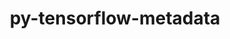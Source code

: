 ---
title: "py-tensorflow-metadata"
layout: cache
categories: [package, develop]
meta: {"versions": ["1.10.0"], "compilers": ["gcc@=11.3.0", "gcc@=7.3.1"], "oss": ["amzn2", "ubuntu22.04"], "platforms": ["linux"], "targets": ["ivybridge", "x86_64_v3", "x86_64_v4"], "stacks": ["ml-linux-x86_64-cpu", "ml-linux-x86_64-cuda", "ml-linux-x86_64-rocm", "root"], "num_specs": 41, "num_specs_by_stack": {"root": 41, "ml-linux-x86_64-cpu": 8, "ml-linux-x86_64-cuda": 8, "ml-linux-x86_64-rocm": 8}}
spec_details: [{"hash": "w7ssjynwwnt2jkye2qmhdxnbvat3ea6z", "compiler": "gcc@=7.3.1", "versions": ["1.10.0"], "os": "amzn2", "platform": "linux", "target": "ivybridge", "variants": ["build_system=python_pip", "patches=a6b294d"], "stacks": ["root"], "size": "-", "tarball": "https://binaries.spack.io/develop/build_cache/linux-amzn2-ivybridge/gcc-7.3.1/py-tensorflow-metadata-1.10.0/linux-amzn2-ivybridge-gcc-7.3.1-py-tensorflow-metadata-1.10.0-w7ssjynwwnt2jkye2qmhdxnbvat3ea6z.spack"}, {"hash": "45zucffrgvsej653nzp57kxyucwtt6jr", "compiler": "gcc@=7.3.1", "versions": ["1.10.0"], "os": "amzn2", "platform": "linux", "target": "ivybridge", "variants": ["build_system=python_pip", "patches=a6b294d"], "stacks": ["root"], "size": "-", "tarball": "https://binaries.spack.io/develop/build_cache/linux-amzn2-ivybridge/gcc-7.3.1/py-tensorflow-metadata-1.10.0/linux-amzn2-ivybridge-gcc-7.3.1-py-tensorflow-metadata-1.10.0-45zucffrgvsej653nzp57kxyucwtt6jr.spack"}, {"hash": "kopglbttmmbf5aovatlruq3vc3d3lho2", "compiler": "gcc@=7.3.1", "versions": ["1.10.0"], "os": "amzn2", "platform": "linux", "target": "ivybridge", "variants": ["build_system=python_pip", "patches=a6b294d"], "stacks": ["root"], "size": "-", "tarball": "https://binaries.spack.io/develop/build_cache/linux-amzn2-ivybridge/gcc-7.3.1/py-tensorflow-metadata-1.10.0/linux-amzn2-ivybridge-gcc-7.3.1-py-tensorflow-metadata-1.10.0-kopglbttmmbf5aovatlruq3vc3d3lho2.spack"}, {"hash": "vmm7g4pvrshivi5yi64ui4udgkposu3s", "compiler": "gcc@=7.3.1", "versions": ["1.10.0"], "os": "amzn2", "platform": "linux", "target": "ivybridge", "variants": ["build_system=python_pip", "patches=a6b294d"], "stacks": ["root"], "size": "-", "tarball": "https://binaries.spack.io/develop/build_cache/linux-amzn2-ivybridge/gcc-7.3.1/py-tensorflow-metadata-1.10.0/linux-amzn2-ivybridge-gcc-7.3.1-py-tensorflow-metadata-1.10.0-vmm7g4pvrshivi5yi64ui4udgkposu3s.spack"}, {"hash": "3hiq3n7mexuankfyjnoo4gfojdgzi4qv", "compiler": "gcc@=7.3.1", "versions": ["1.10.0"], "os": "amzn2", "platform": "linux", "target": "x86_64_v3", "variants": ["patches=a6b294d"], "stacks": ["root"], "size": "-", "tarball": "https://binaries.spack.io/develop/build_cache/linux-amzn2-x86_64_v3/gcc-7.3.1/py-tensorflow-metadata-1.10.0/linux-amzn2-x86_64_v3-gcc-7.3.1-py-tensorflow-metadata-1.10.0-3hiq3n7mexuankfyjnoo4gfojdgzi4qv.spack"}, {"hash": "elb3tif4hhigl53soerexkwrb5soyffe", "compiler": "gcc@=7.3.1", "versions": ["1.10.0"], "os": "amzn2", "platform": "linux", "target": "x86_64_v3", "variants": ["patches=a6b294d"], "stacks": ["root"], "size": "-", "tarball": "https://binaries.spack.io/develop/build_cache/linux-amzn2-x86_64_v3/gcc-7.3.1/py-tensorflow-metadata-1.10.0/linux-amzn2-x86_64_v3-gcc-7.3.1-py-tensorflow-metadata-1.10.0-elb3tif4hhigl53soerexkwrb5soyffe.spack"}, {"hash": "cntt2tspsvvjpughgdvzj7hyxvub5xjq", "compiler": "gcc@=7.3.1", "versions": ["1.10.0"], "os": "amzn2", "platform": "linux", "target": "x86_64_v3", "variants": ["build_system=python_pip", "patches=a6b294d"], "stacks": ["root"], "size": "-", "tarball": "https://binaries.spack.io/develop/build_cache/linux-amzn2-x86_64_v3/gcc-7.3.1/py-tensorflow-metadata-1.10.0/linux-amzn2-x86_64_v3-gcc-7.3.1-py-tensorflow-metadata-1.10.0-cntt2tspsvvjpughgdvzj7hyxvub5xjq.spack"}, {"hash": "ioxdj5e4ncfr2qirynhn3qgouapapk3o", "compiler": "gcc@=7.3.1", "versions": ["1.10.0"], "os": "amzn2", "platform": "linux", "target": "x86_64_v3", "variants": ["build_system=python_pip", "patches=a6b294d"], "stacks": ["root"], "size": "-", "tarball": "https://binaries.spack.io/develop/build_cache/linux-amzn2-x86_64_v3/gcc-7.3.1/py-tensorflow-metadata-1.10.0/linux-amzn2-x86_64_v3-gcc-7.3.1-py-tensorflow-metadata-1.10.0-ioxdj5e4ncfr2qirynhn3qgouapapk3o.spack"}, {"hash": "gosspfigbzoqqvhowbpzx3vuqasn7ccg", "compiler": "gcc@=7.3.1", "versions": ["1.10.0"], "os": "amzn2", "platform": "linux", "target": "x86_64_v3", "variants": ["build_system=python_pip", "patches=a6b294d"], "stacks": ["root"], "size": "-", "tarball": "https://binaries.spack.io/develop/build_cache/linux-amzn2-x86_64_v3/gcc-7.3.1/py-tensorflow-metadata-1.10.0/linux-amzn2-x86_64_v3-gcc-7.3.1-py-tensorflow-metadata-1.10.0-gosspfigbzoqqvhowbpzx3vuqasn7ccg.spack"}, {"hash": "mtnzf4pukoedzb2g23blfjlxfycrysze", "compiler": "gcc@=7.3.1", "versions": ["1.10.0"], "os": "amzn2", "platform": "linux", "target": "x86_64_v3", "variants": ["build_system=python_pip", "patches=a6b294d"], "stacks": ["root"], "size": "-", "tarball": "https://binaries.spack.io/develop/build_cache/linux-amzn2-x86_64_v3/gcc-7.3.1/py-tensorflow-metadata-1.10.0/linux-amzn2-x86_64_v3-gcc-7.3.1-py-tensorflow-metadata-1.10.0-mtnzf4pukoedzb2g23blfjlxfycrysze.spack"}, {"hash": "voz5oaj46bec65dgj4mx462gnrxhxp5q", "compiler": "gcc@=7.3.1", "versions": ["1.10.0"], "os": "amzn2", "platform": "linux", "target": "x86_64_v3", "variants": ["build_system=python_pip", "patches=a6b294d"], "stacks": ["root"], "size": "-", "tarball": "https://binaries.spack.io/develop/build_cache/linux-amzn2-x86_64_v3/gcc-7.3.1/py-tensorflow-metadata-1.10.0/linux-amzn2-x86_64_v3-gcc-7.3.1-py-tensorflow-metadata-1.10.0-voz5oaj46bec65dgj4mx462gnrxhxp5q.spack"}, {"hash": "fj23noh6wjmjfynmr225533mqgcmyibl", "compiler": "gcc@=7.3.1", "versions": ["1.10.0"], "os": "amzn2", "platform": "linux", "target": "x86_64_v3", "variants": ["patches=a6b294d"], "stacks": ["root"], "size": "-", "tarball": "https://binaries.spack.io/develop/build_cache/linux-amzn2-x86_64_v3/gcc-7.3.1/py-tensorflow-metadata-1.10.0/linux-amzn2-x86_64_v3-gcc-7.3.1-py-tensorflow-metadata-1.10.0-fj23noh6wjmjfynmr225533mqgcmyibl.spack"}, {"hash": "3lowildos3xsd3f2ea5ybbnuf6b7m2ir", "compiler": "gcc@=7.3.1", "versions": ["1.10.0"], "os": "amzn2", "platform": "linux", "target": "x86_64_v3", "variants": ["build_system=python_pip", "patches=a6b294d"], "stacks": ["root"], "size": "-", "tarball": "https://binaries.spack.io/develop/build_cache/linux-amzn2-x86_64_v3/gcc-7.3.1/py-tensorflow-metadata-1.10.0/linux-amzn2-x86_64_v3-gcc-7.3.1-py-tensorflow-metadata-1.10.0-3lowildos3xsd3f2ea5ybbnuf6b7m2ir.spack"}, {"hash": "6nfrvlc5rfaw3d3ufcbtvo53dlaukkmf", "compiler": "gcc@=7.3.1", "versions": ["1.10.0"], "os": "amzn2", "platform": "linux", "target": "x86_64_v3", "variants": ["patches=a6b294d"], "stacks": ["root"], "size": "-", "tarball": "https://binaries.spack.io/develop/build_cache/linux-amzn2-x86_64_v3/gcc-7.3.1/py-tensorflow-metadata-1.10.0/linux-amzn2-x86_64_v3-gcc-7.3.1-py-tensorflow-metadata-1.10.0-6nfrvlc5rfaw3d3ufcbtvo53dlaukkmf.spack"}, {"hash": "av73q3cdaw5ad45jhandbplxqlmssku5", "compiler": "gcc@=7.3.1", "versions": ["1.10.0"], "os": "amzn2", "platform": "linux", "target": "x86_64_v3", "variants": ["build_system=python_pip", "patches=a6b294d"], "stacks": ["root"], "size": "-", "tarball": "https://binaries.spack.io/develop/build_cache/linux-amzn2-x86_64_v3/gcc-7.3.1/py-tensorflow-metadata-1.10.0/linux-amzn2-x86_64_v3-gcc-7.3.1-py-tensorflow-metadata-1.10.0-av73q3cdaw5ad45jhandbplxqlmssku5.spack"}, {"hash": "3pvfg5kvbhpu5ayvmdxolna77fr2nou5", "compiler": "gcc@=7.3.1", "versions": ["1.10.0"], "os": "amzn2", "platform": "linux", "target": "x86_64_v3", "variants": ["build_system=python_pip", "patches=a6b294d"], "stacks": ["root"], "size": "-", "tarball": "https://binaries.spack.io/develop/build_cache/linux-amzn2-x86_64_v3/gcc-7.3.1/py-tensorflow-metadata-1.10.0/linux-amzn2-x86_64_v3-gcc-7.3.1-py-tensorflow-metadata-1.10.0-3pvfg5kvbhpu5ayvmdxolna77fr2nou5.spack"}, {"hash": "bsux3a6ao3cnk5su4wpn2npvfty4hxgs", "compiler": "gcc@=7.3.1", "versions": ["1.10.0"], "os": "amzn2", "platform": "linux", "target": "x86_64_v3", "variants": ["build_system=python_pip", "patches=a6b294d"], "stacks": ["root"], "size": "-", "tarball": "https://binaries.spack.io/develop/build_cache/linux-amzn2-x86_64_v3/gcc-7.3.1/py-tensorflow-metadata-1.10.0/linux-amzn2-x86_64_v3-gcc-7.3.1-py-tensorflow-metadata-1.10.0-bsux3a6ao3cnk5su4wpn2npvfty4hxgs.spack"}, {"hash": "2tbcqeqdeyh2syyesfoecoeqomywntws", "compiler": "gcc@=7.3.1", "versions": ["1.10.0"], "os": "amzn2", "platform": "linux", "target": "x86_64_v4", "variants": ["patches=a6b294d"], "stacks": ["root"], "size": "-", "tarball": "https://binaries.spack.io/develop/build_cache/linux-amzn2-x86_64_v4/gcc-7.3.1/py-tensorflow-metadata-1.10.0/linux-amzn2-x86_64_v4-gcc-7.3.1-py-tensorflow-metadata-1.10.0-2tbcqeqdeyh2syyesfoecoeqomywntws.spack"}, {"hash": "er7smb2cnojdmw35mj2wvyj6aqd6uou3", "compiler": "gcc@=7.3.1", "versions": ["1.10.0"], "os": "amzn2", "platform": "linux", "target": "x86_64_v4", "variants": ["patches=a6b294d"], "stacks": ["root"], "size": "-", "tarball": "https://binaries.spack.io/develop/build_cache/linux-amzn2-x86_64_v4/gcc-7.3.1/py-tensorflow-metadata-1.10.0/linux-amzn2-x86_64_v4-gcc-7.3.1-py-tensorflow-metadata-1.10.0-er7smb2cnojdmw35mj2wvyj6aqd6uou3.spack"}, {"hash": "4hr2ybqbrjgu26ros72uuzg4sbwwrwx2", "compiler": "gcc@=7.3.1", "versions": ["1.10.0"], "os": "amzn2", "platform": "linux", "target": "x86_64_v4", "variants": ["patches=a6b294d"], "stacks": ["root"], "size": "-", "tarball": "https://binaries.spack.io/develop/build_cache/linux-amzn2-x86_64_v4/gcc-7.3.1/py-tensorflow-metadata-1.10.0/linux-amzn2-x86_64_v4-gcc-7.3.1-py-tensorflow-metadata-1.10.0-4hr2ybqbrjgu26ros72uuzg4sbwwrwx2.spack"}, {"hash": "smlfgilfhuatjxlky44byy4rtonwb4ki", "compiler": "gcc@=11.3.0", "versions": ["1.10.0"], "os": "ubuntu22.04", "platform": "linux", "target": "x86_64_v3", "variants": ["build_system=python_pip", "patches=a6b294d"], "stacks": ["root"], "size": "-", "tarball": "https://binaries.spack.io/develop/build_cache/linux-ubuntu22.04-x86_64_v3/gcc-11.3.0/py-tensorflow-metadata-1.10.0/linux-ubuntu22.04-x86_64_v3-gcc-11.3.0-py-tensorflow-metadata-1.10.0-smlfgilfhuatjxlky44byy4rtonwb4ki.spack"}, {"hash": "6ofevoznuyf3i6qtl7ltpvojdkux6aij", "compiler": "gcc@=11.3.0", "versions": ["1.10.0"], "os": "ubuntu22.04", "platform": "linux", "target": "x86_64_v3", "variants": ["build_system=python_pip", "patches=a6b294d"], "stacks": ["root"], "size": "-", "tarball": "https://binaries.spack.io/develop/build_cache/linux-ubuntu22.04-x86_64_v3/gcc-11.3.0/py-tensorflow-metadata-1.10.0/linux-ubuntu22.04-x86_64_v3-gcc-11.3.0-py-tensorflow-metadata-1.10.0-6ofevoznuyf3i6qtl7ltpvojdkux6aij.spack"}, {"hash": "vzi3557kktexrdvknxk5uy7lrjktwbvr", "compiler": "gcc@=11.3.0", "versions": ["1.10.0"], "os": "ubuntu22.04", "platform": "linux", "target": "x86_64_v3", "variants": ["build_system=python_pip", "patches=a6b294d"], "stacks": ["root"], "size": "-", "tarball": "https://binaries.spack.io/develop/build_cache/linux-ubuntu22.04-x86_64_v3/gcc-11.3.0/py-tensorflow-metadata-1.10.0/linux-ubuntu22.04-x86_64_v3-gcc-11.3.0-py-tensorflow-metadata-1.10.0-vzi3557kktexrdvknxk5uy7lrjktwbvr.spack"}, {"hash": "5cy7rd2oahlsmh3dyh2jrekw253abp3a", "compiler": "gcc@=11.3.0", "versions": ["1.10.0"], "os": "ubuntu22.04", "platform": "linux", "target": "x86_64_v3", "variants": ["build_system=python_pip", "patches=a6b294d"], "stacks": ["root"], "size": "-", "tarball": "https://binaries.spack.io/develop/build_cache/linux-ubuntu22.04-x86_64_v3/gcc-11.3.0/py-tensorflow-metadata-1.10.0/linux-ubuntu22.04-x86_64_v3-gcc-11.3.0-py-tensorflow-metadata-1.10.0-5cy7rd2oahlsmh3dyh2jrekw253abp3a.spack"}, {"hash": "msr6d7ythib5osxlddwoefudeueoigou", "compiler": "gcc@=11.3.0", "versions": ["1.10.0"], "os": "ubuntu22.04", "platform": "linux", "target": "x86_64_v3", "variants": ["build_system=python_pip", "patches=a6b294d"], "stacks": ["root"], "size": "-", "tarball": "https://binaries.spack.io/develop/build_cache/linux-ubuntu22.04-x86_64_v3/gcc-11.3.0/py-tensorflow-metadata-1.10.0/linux-ubuntu22.04-x86_64_v3-gcc-11.3.0-py-tensorflow-metadata-1.10.0-msr6d7ythib5osxlddwoefudeueoigou.spack"}, {"hash": "hcezpofpubgzr5ngww2xnxe5alnoqesp", "compiler": "gcc@=11.3.0", "versions": ["1.10.0"], "os": "ubuntu22.04", "platform": "linux", "target": "x86_64_v3", "variants": ["build_system=python_pip", "patches=a6b294d"], "stacks": ["ml-linux-x86_64-cpu", "root", "ml-linux-x86_64-cuda", "ml-linux-x86_64-rocm"], "size": "-", "tarball": "https://binaries.spack.io/develop/build_cache/linux-ubuntu22.04-x86_64_v3/gcc-11.3.0/py-tensorflow-metadata-1.10.0/linux-ubuntu22.04-x86_64_v3-gcc-11.3.0-py-tensorflow-metadata-1.10.0-hcezpofpubgzr5ngww2xnxe5alnoqesp.spack"}, {"hash": "yqldlsqixdc2y4f2wk3vgnuvjelxbaot", "compiler": "gcc@=11.3.0", "versions": ["1.10.0"], "os": "ubuntu22.04", "platform": "linux", "target": "x86_64_v3", "variants": ["build_system=python_pip", "patches=a6b294d"], "stacks": ["root"], "size": "-", "tarball": "https://binaries.spack.io/develop/build_cache/linux-ubuntu22.04-x86_64_v3/gcc-11.3.0/py-tensorflow-metadata-1.10.0/linux-ubuntu22.04-x86_64_v3-gcc-11.3.0-py-tensorflow-metadata-1.10.0-yqldlsqixdc2y4f2wk3vgnuvjelxbaot.spack"}, {"hash": "qgsjf6dfqoi72yfwgmgnqcnyebzycat2", "compiler": "gcc@=11.3.0", "versions": ["1.10.0"], "os": "ubuntu22.04", "platform": "linux", "target": "x86_64_v3", "variants": ["build_system=python_pip", "patches=a6b294d"], "stacks": ["root"], "size": "-", "tarball": "https://binaries.spack.io/develop/build_cache/linux-ubuntu22.04-x86_64_v3/gcc-11.3.0/py-tensorflow-metadata-1.10.0/linux-ubuntu22.04-x86_64_v3-gcc-11.3.0-py-tensorflow-metadata-1.10.0-qgsjf6dfqoi72yfwgmgnqcnyebzycat2.spack"}, {"hash": "kwlcuoef2bl7xdgab3oe2iieanr7lkwt", "compiler": "gcc@=11.3.0", "versions": ["1.10.0"], "os": "ubuntu22.04", "platform": "linux", "target": "x86_64_v3", "variants": ["build_system=python_pip", "patches=a6b294d"], "stacks": ["ml-linux-x86_64-cpu", "root", "ml-linux-x86_64-cuda", "ml-linux-x86_64-rocm"], "size": "-", "tarball": "https://binaries.spack.io/develop/build_cache/linux-ubuntu22.04-x86_64_v3/gcc-11.3.0/py-tensorflow-metadata-1.10.0/linux-ubuntu22.04-x86_64_v3-gcc-11.3.0-py-tensorflow-metadata-1.10.0-kwlcuoef2bl7xdgab3oe2iieanr7lkwt.spack"}, {"hash": "qxwjm7atvloogmzcxjo5exm7w6s5n7le", "compiler": "gcc@=11.3.0", "versions": ["1.10.0"], "os": "ubuntu22.04", "platform": "linux", "target": "x86_64_v3", "variants": ["build_system=python_pip", "patches=a6b294d"], "stacks": ["ml-linux-x86_64-cpu", "root", "ml-linux-x86_64-cuda", "ml-linux-x86_64-rocm"], "size": "-", "tarball": "https://binaries.spack.io/develop/build_cache/linux-ubuntu22.04-x86_64_v3/gcc-11.3.0/py-tensorflow-metadata-1.10.0/linux-ubuntu22.04-x86_64_v3-gcc-11.3.0-py-tensorflow-metadata-1.10.0-qxwjm7atvloogmzcxjo5exm7w6s5n7le.spack"}, {"hash": "u6fkzedt5vfq3wjym3dghmve3swjw3sj", "compiler": "gcc@=11.3.0", "versions": ["1.10.0"], "os": "ubuntu22.04", "platform": "linux", "target": "x86_64_v3", "variants": ["build_system=python_pip", "patches=a6b294d"], "stacks": ["ml-linux-x86_64-cpu", "root", "ml-linux-x86_64-cuda", "ml-linux-x86_64-rocm"], "size": "-", "tarball": "https://binaries.spack.io/develop/build_cache/linux-ubuntu22.04-x86_64_v3/gcc-11.3.0/py-tensorflow-metadata-1.10.0/linux-ubuntu22.04-x86_64_v3-gcc-11.3.0-py-tensorflow-metadata-1.10.0-u6fkzedt5vfq3wjym3dghmve3swjw3sj.spack"}, {"hash": "2r2uwrykroa56jv5qih3mk6oej4ilwqz", "compiler": "gcc@=11.3.0", "versions": ["1.10.0"], "os": "ubuntu22.04", "platform": "linux", "target": "x86_64_v3", "variants": ["build_system=python_pip", "patches=a6b294d"], "stacks": ["ml-linux-x86_64-cpu", "root", "ml-linux-x86_64-cuda", "ml-linux-x86_64-rocm"], "size": "-", "tarball": "https://binaries.spack.io/develop/build_cache/linux-ubuntu22.04-x86_64_v3/gcc-11.3.0/py-tensorflow-metadata-1.10.0/linux-ubuntu22.04-x86_64_v3-gcc-11.3.0-py-tensorflow-metadata-1.10.0-2r2uwrykroa56jv5qih3mk6oej4ilwqz.spack"}, {"hash": "p44mdsqxxj7a6cowrhmasto6kgamoikw", "compiler": "gcc@=11.3.0", "versions": ["1.10.0"], "os": "ubuntu22.04", "platform": "linux", "target": "x86_64_v3", "variants": ["build_system=python_pip", "patches=a6b294d"], "stacks": ["root"], "size": "-", "tarball": "https://binaries.spack.io/develop/build_cache/linux-ubuntu22.04-x86_64_v3/gcc-11.3.0/py-tensorflow-metadata-1.10.0/linux-ubuntu22.04-x86_64_v3-gcc-11.3.0-py-tensorflow-metadata-1.10.0-p44mdsqxxj7a6cowrhmasto6kgamoikw.spack"}, {"hash": "4bjxkrj64nk75nymhsclxxm7dbfh362g", "compiler": "gcc@=11.3.0", "versions": ["1.10.0"], "os": "ubuntu22.04", "platform": "linux", "target": "x86_64_v3", "variants": ["build_system=python_pip", "patches=a6b294d"], "stacks": ["root"], "size": "-", "tarball": "https://binaries.spack.io/develop/build_cache/linux-ubuntu22.04-x86_64_v3/gcc-11.3.0/py-tensorflow-metadata-1.10.0/linux-ubuntu22.04-x86_64_v3-gcc-11.3.0-py-tensorflow-metadata-1.10.0-4bjxkrj64nk75nymhsclxxm7dbfh362g.spack"}, {"hash": "msav74tc5pftuqm2chg4df6fsphoq2ro", "compiler": "gcc@=11.3.0", "versions": ["1.10.0"], "os": "ubuntu22.04", "platform": "linux", "target": "x86_64_v3", "variants": ["build_system=python_pip", "patches=a6b294d"], "stacks": ["ml-linux-x86_64-cpu", "root", "ml-linux-x86_64-cuda", "ml-linux-x86_64-rocm"], "size": "-", "tarball": "https://binaries.spack.io/develop/build_cache/linux-ubuntu22.04-x86_64_v3/gcc-11.3.0/py-tensorflow-metadata-1.10.0/linux-ubuntu22.04-x86_64_v3-gcc-11.3.0-py-tensorflow-metadata-1.10.0-msav74tc5pftuqm2chg4df6fsphoq2ro.spack"}, {"hash": "jvhfi4heumbbu6rdi4lk25daucfuypwt", "compiler": "gcc@=11.3.0", "versions": ["1.10.0"], "os": "ubuntu22.04", "platform": "linux", "target": "x86_64_v3", "variants": ["build_system=python_pip", "patches=a6b294d"], "stacks": ["root"], "size": "-", "tarball": "https://binaries.spack.io/develop/build_cache/linux-ubuntu22.04-x86_64_v3/gcc-11.3.0/py-tensorflow-metadata-1.10.0/linux-ubuntu22.04-x86_64_v3-gcc-11.3.0-py-tensorflow-metadata-1.10.0-jvhfi4heumbbu6rdi4lk25daucfuypwt.spack"}, {"hash": "n2bbyuwwtmnsbjcwimbfinpi3n4vvwxn", "compiler": "gcc@=11.3.0", "versions": ["1.10.0"], "os": "ubuntu22.04", "platform": "linux", "target": "x86_64_v3", "variants": ["build_system=python_pip", "patches=a6b294d"], "stacks": ["root"], "size": "-", "tarball": "https://binaries.spack.io/develop/build_cache/linux-ubuntu22.04-x86_64_v3/gcc-11.3.0/py-tensorflow-metadata-1.10.0/linux-ubuntu22.04-x86_64_v3-gcc-11.3.0-py-tensorflow-metadata-1.10.0-n2bbyuwwtmnsbjcwimbfinpi3n4vvwxn.spack"}, {"hash": "abye44s7epclenwv2veubxiipbybyhmi", "compiler": "gcc@=11.3.0", "versions": ["1.10.0"], "os": "ubuntu22.04", "platform": "linux", "target": "x86_64_v3", "variants": ["build_system=python_pip", "patches=a6b294d"], "stacks": ["root"], "size": "-", "tarball": "https://binaries.spack.io/develop/build_cache/linux-ubuntu22.04-x86_64_v3/gcc-11.3.0/py-tensorflow-metadata-1.10.0/linux-ubuntu22.04-x86_64_v3-gcc-11.3.0-py-tensorflow-metadata-1.10.0-abye44s7epclenwv2veubxiipbybyhmi.spack"}, {"hash": "vsvtd2j3ppohe7kuxe3y3a3qdxa4phzk", "compiler": "gcc@=11.3.0", "versions": ["1.10.0"], "os": "ubuntu22.04", "platform": "linux", "target": "x86_64_v3", "variants": ["build_system=python_pip", "patches=a6b294d"], "stacks": ["ml-linux-x86_64-cpu", "root", "ml-linux-x86_64-cuda", "ml-linux-x86_64-rocm"], "size": "-", "tarball": "https://binaries.spack.io/develop/build_cache/linux-ubuntu22.04-x86_64_v3/gcc-11.3.0/py-tensorflow-metadata-1.10.0/linux-ubuntu22.04-x86_64_v3-gcc-11.3.0-py-tensorflow-metadata-1.10.0-vsvtd2j3ppohe7kuxe3y3a3qdxa4phzk.spack"}, {"hash": "hwnpwvchv7eqyfl4vwjf3e5rlyk2u6yo", "compiler": "gcc@=11.3.0", "versions": ["1.10.0"], "os": "ubuntu22.04", "platform": "linux", "target": "x86_64_v3", "variants": ["build_system=python_pip", "patches=a6b294d"], "stacks": ["root"], "size": "-", "tarball": "https://binaries.spack.io/develop/build_cache/linux-ubuntu22.04-x86_64_v3/gcc-11.3.0/py-tensorflow-metadata-1.10.0/linux-ubuntu22.04-x86_64_v3-gcc-11.3.0-py-tensorflow-metadata-1.10.0-hwnpwvchv7eqyfl4vwjf3e5rlyk2u6yo.spack"}, {"hash": "djf4ihee3oz7fmwk3lnqgvfbbibvefbk", "compiler": "gcc@=11.3.0", "versions": ["1.10.0"], "os": "ubuntu22.04", "platform": "linux", "target": "x86_64_v3", "variants": ["build_system=python_pip", "patches=a6b294d"], "stacks": ["ml-linux-x86_64-cpu", "root", "ml-linux-x86_64-cuda", "ml-linux-x86_64-rocm"], "size": "-", "tarball": "https://binaries.spack.io/develop/build_cache/linux-ubuntu22.04-x86_64_v3/gcc-11.3.0/py-tensorflow-metadata-1.10.0/linux-ubuntu22.04-x86_64_v3-gcc-11.3.0-py-tensorflow-metadata-1.10.0-djf4ihee3oz7fmwk3lnqgvfbbibvefbk.spack"}]
---